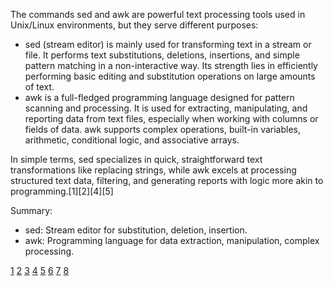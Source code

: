 The commands sed and awk are powerful text processing tools used in Unix/Linux environments, but they serve different
purposes:

- sed (stream editor) is mainly used for transforming text in a stream or file. It performs text substitutions, deletions,
  insertions, and simple pattern matching in a non-interactive way. Its strength lies in efficiently performing basic editing
  and substitution operations on large amounts of text.
- awk is a full-fledged programming language designed for pattern scanning and processing. It is used for extracting,
  manipulating, and reporting data from text files, especially when working with columns or fields of data. awk supports
  complex operations, built-in variables, arithmetic, conditional logic, and associative arrays.

In simple terms, sed specializes in quick, straightforward text transformations like replacing strings, while awk excels at
processing structured text data, filtering, and generating reports with logic more akin to programming.[1][2][4][5]

Summary:

- sed: Stream editor for substitution, deletion, insertion.
- awk: Programming language for data extraction, manipulation, complex processing.

[1](https://www.linuxjournal.com/content/text-manipulation-linux-awk-vs-sed) [2](https://www.youtube.com/watch?v=ORfO3mDspSE)
[3](https://www.reddit.com/r/linuxquestions/comments/ftovf4/sed_vs_awk/)
[4](https://blog.davidlyness.com/the-functional-and-performance-differences-of-sed-awk-and-other-unix-parsing-utilities/)
[5](https://www.baeldung.com/linux/grep-sed-awk-differences)
[6](https://stackoverflow.com/questions/1632113/what-is-the-difference-between-sed-and-awk)
[7](https://www.linode.com/docs/guides/differences-between-grep-sed-awk/)
[8](https://infotechys.com/text-processing-tools-in-linux-sed-and-awk/)
